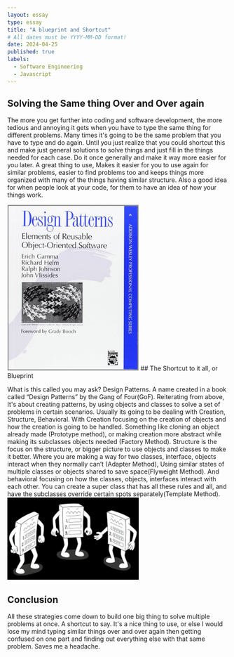 ```yaml
---
layout: essay
type: essay
title: "A blueprint and Shortcut"
# All dates must be YYYY-MM-DD format!
date: 2024-04-25
published: true
labels:
  - Software Engineering
  - Javascript
---
```




## Solving the Same thing Over and Over again

The more you get further into coding and software development, the more tedious and annoying it gets when you have to type the same thing for different problems. Many times it's going to be the same problem that you have
to type and do again. Until you just realize that you could shortcut this and make just general solutions to solve things and just fill in the things needed for each case. Do it once generally and make it way more easier 
for you later. A great thing to use, Makes it easier for you to use again for similar problems, easier to find problems too and keeps things more organized with many of the things having similar structure. Also a good idea for when people look at your code, for them to have an idea of how your things work.

<img width="300px" class="rounded float-start pe-4" src="../img/DesignBook.jpg">
## The Shortcut to it all, or Blueprint

What is this called you may ask? Design Patterns. A name created in a book called “Design Patterns” by the Gang of Four(GoF). Reiterating from above, It's about creating patterns, by using objects and classes to solve a set of problems in certain scenarios. Usually its going to be dealing with Creation, Structure, Behavioral. With Creation focusing on the creation of objects and how the creation is going to be handled. Something like cloning an object already made (Prototype method), or making creation more abstract while making its subclasses objects needed (Factory Method). Structure is the focus on the structure, or bigger picture to use objects and classes to make it better. Where you are making a way for two classes, interface, objects interact when they normally can’t (Adapter Method), Using similar states of multiple classes or objects shared to save space(Flyweight Method). And behavioral focusing on how the classes, objects, interfaces interact with each other. You can create a super class that has all these rules and all, and have the subclasses override certain spots separately(Template Method). 
<img width="300px" src="../img/templatemethod.png">

## Conclusion

All these strategies come down to build one big thing to solve multiple problems at once. A shortcut to say. It's a nice thing to use, or else I would lose my mind typing similar things over and over again then getting confused on one part and finding out everything else with that same problem. Saves me a headache. 

